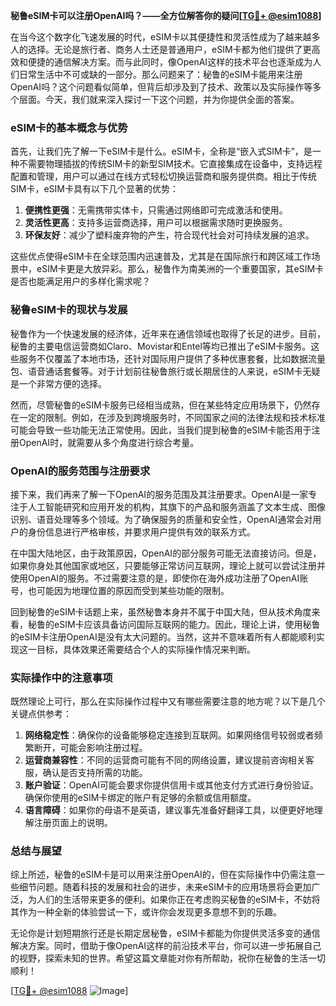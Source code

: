 **秘鲁eSIM卡可以注册OpenAI吗？——全方位解答你的疑问[[TG💪+ @esim1088](https://t.me/s/esim1088)]**

在当今这个数字化飞速发展的时代，eSIM卡以其便捷性和灵活性成为了越来越多人的选择。无论是旅行者、商务人士还是普通用户，eSIM卡都为他们提供了更高效和便捷的通信解决方案。而与此同时，像OpenAI这样的技术平台也逐渐成为人们日常生活中不可或缺的一部分。那么问题来了：秘鲁的eSIM卡能用来注册OpenAI吗？这个问题看似简单，但背后却涉及到了技术、政策以及实际操作等多个层面。今天，我们就来深入探讨一下这个问题，并为你提供全面的答案。

### eSIM卡的基本概念与优势

首先，让我们先了解一下eSIM卡是什么。eSIM卡，全称是“嵌入式SIM卡”，是一种不需要物理插拔的传统SIM卡的新型SIM技术。它直接集成在设备中，支持远程配置和管理，用户可以通过在线方式轻松切换运营商和服务提供商。相比于传统SIM卡，eSIM卡具有以下几个显著的优势：

1. **便携性更强**：无需携带实体卡，只需通过网络即可完成激活和使用。
2. **灵活性更高**：支持多运营商选择，用户可以根据需求随时更换服务。
3. **环保友好**：减少了塑料废弃物的产生，符合现代社会对可持续发展的追求。

这些优点使得eSIM卡在全球范围内迅速普及，尤其是在国际旅行和跨区域工作场景中，eSIM卡更是大放异彩。那么，秘鲁作为南美洲的一个重要国家，其eSIM卡是否也能满足用户的多样化需求呢？

### 秘鲁eSIM卡的现状与发展

秘鲁作为一个快速发展的经济体，近年来在通信领域也取得了长足的进步。目前，秘鲁的主要电信运营商如Claro、Movistar和Entel等均已推出了eSIM卡服务。这些服务不仅覆盖了本地市场，还针对国际用户提供了多种优惠套餐，比如数据流量包、语音通话套餐等。对于计划前往秘鲁旅行或长期居住的人来说，eSIM卡无疑是一个非常方便的选择。

然而，尽管秘鲁的eSIM卡服务已经相当成熟，但在某些特定应用场景下，仍然存在一定的限制。例如，在涉及到跨境服务时，不同国家之间的法律法规和技术标准可能会导致一些功能无法正常使用。因此，当我们提到秘鲁的eSIM卡能否用于注册OpenAI时，就需要从多个角度进行综合考量。

### OpenAI的服务范围与注册要求

接下来，我们再来了解一下OpenAI的服务范围及其注册要求。OpenAI是一家专注于人工智能研究和应用开发的机构，其旗下的产品和服务涵盖了文本生成、图像识别、语音处理等多个领域。为了确保服务的质量和安全性，OpenAI通常会对用户的身份信息进行严格审核，并要求用户提供有效的联系方式。

在中国大陆地区，由于政策原因，OpenAI的部分服务可能无法直接访问。但是，如果你身处其他国家或地区，只要能够正常访问互联网，理论上就可以尝试注册并使用OpenAI的服务。不过需要注意的是，即使你在海外成功注册了OpenAI账号，也可能因为地理位置的原因而受到某些功能的限制。

回到秘鲁的eSIM卡话题上来，虽然秘鲁本身并不属于中国大陆，但从技术角度来看，秘鲁的eSIM卡应该具备访问国际互联网的能力。因此，理论上讲，使用秘鲁的eSIM卡注册OpenAI是没有太大问题的。当然，这并不意味着所有人都能顺利实现这一目标，具体效果还需要结合个人的实际操作情况来判断。

### 实际操作中的注意事项

既然理论上可行，那么在实际操作过程中又有哪些需要注意的地方呢？以下是几个关键点供参考：

1. **网络稳定性**：确保你的设备能够稳定连接到互联网。如果网络信号较弱或者频繁断开，可能会影响注册过程。
2. **运营商兼容性**：不同的运营商可能有不同的网络设置，建议提前咨询相关客服，确认是否支持所需的功能。
3. **账户验证**：OpenAI可能会要求你提供信用卡或其他支付方式进行身份验证。确保你使用的eSIM卡绑定的账户有足够的余额或信用额度。
4. **语言障碍**：如果你的母语不是英语，建议事先准备好翻译工具，以便更好地理解注册页面上的说明。

### 总结与展望

综上所述，秘鲁的eSIM卡是可以用来注册OpenAI的，但在实际操作中仍需注意一些细节问题。随着科技的发展和社会的进步，未来eSIM卡的应用场景将会更加广泛，为人们的生活带来更多的便利。如果你正在考虑购买秘鲁的eSIM卡，不妨将其作为一种全新的体验尝试一下，或许你会发现更多意想不到的乐趣。

无论你是计划短期旅行还是长期定居秘鲁，eSIM卡都能为你提供灵活多变的通信解决方案。同时，借助于像OpenAI这样的前沿技术平台，你可以进一步拓展自己的视野，探索未知的世界。希望这篇文章能对你有所帮助，祝你在秘鲁的生活一切顺利！

[[TG💪+ @esim1088](https://t.me/s/esim1088) ![Image](https://i.postimg.cc/4NQfJmqS/Snipaste-2025-05-13-00-14-12.png)]